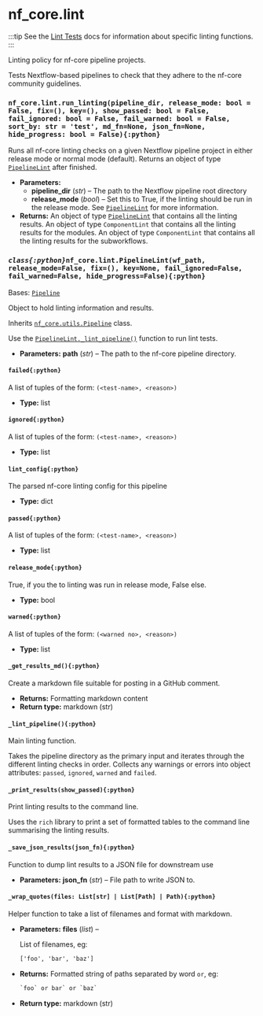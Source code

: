 # nf\_core.lint

:::tip
See the [Lint Tests](../pipeline_lint_tests/index) docs for information about specific linting functions.
:::

<a id="module-nf_core.lint"></a>

Linting policy for nf-core pipeline projects.

Tests Nextflow-based pipelines to check that they adhere to
the nf-core community guidelines.

### `nf_core.lint.run_linting(pipeline_dir, release_mode: bool = False, fix=(), key=(), show_passed: bool = False, fail_ignored: bool = False, fail_warned: bool = False, sort_by: str = 'test', md_fn=None, json_fn=None, hide_progress: bool = False){:python}`

Runs all nf-core linting checks on a given Nextflow pipeline project
in either release mode or normal mode (default). Returns an object
of type [`PipelineLint`](#nf_core.lint.PipelineLint) after finished.

* **Parameters:**
  * **pipeline\_dir** (*str*) – The path to the Nextflow pipeline root directory
  * **release\_mode** (*bool*) – Set this to True, if the linting should be run in the release mode.
    See [`PipelineLint`](#nf_core.lint.PipelineLint) for more information.
* **Returns:**
  An object of type [`PipelineLint`](#nf_core.lint.PipelineLint) that contains all the linting results.
  An object of type `ComponentLint` that contains all the linting results for the modules.
  An object of type `ComponentLint` that contains all the linting results for the subworkflows.

### *`class{:python}`*`nf_core.lint.PipelineLint(wf_path, release_mode=False, fix=(), key=None, fail_ignored=False, fail_warned=False, hide_progress=False){:python}`

Bases: [`Pipeline`](utils#nf_core.utils.Pipeline)

Object to hold linting information and results.

Inherits [`nf_core.utils.Pipeline`](utils#nf_core.utils.Pipeline) class.

Use the [`PipelineLint._lint_pipeline()`](#nf_core.lint.PipelineLint._lint_pipeline) function to run lint tests.

* **Parameters:**
  **path** (*str*) – The path to the nf-core pipeline directory.

#### `failed{:python}`

A list of tuples of the form: `(<test-name>, <reason>)`

* **Type:**
  list

#### `ignored{:python}`

A list of tuples of the form: `(<test-name>, <reason>)`

* **Type:**
  list

#### `lint_config{:python}`

The parsed nf-core linting config for this pipeline

* **Type:**
  dict

#### `passed{:python}`

A list of tuples of the form: `(<test-name>, <reason>)`

* **Type:**
  list

#### `release_mode{:python}`

True, if you the to linting was run in release mode, False else.

* **Type:**
  bool

#### `warned{:python}`

A list of tuples of the form: `(<warned no>, <reason>)`

* **Type:**
  list

#### `_get_results_md(){:python}`

Create a markdown file suitable for posting in a GitHub comment.

* **Returns:**
  Formatting markdown content
* **Return type:**
  markdown (str)

#### `_lint_pipeline(){:python}`

Main linting function.

Takes the pipeline directory as the primary input and iterates through
the different linting checks in order. Collects any warnings or errors
into object attributes: `passed`, `ignored`, `warned` and `failed`.

#### `_print_results(show_passed){:python}`

Print linting results to the command line.

Uses the `rich` library to print a set of formatted tables to the command line
summarising the linting results.

#### `_save_json_results(json_fn){:python}`

Function to dump lint results to a JSON file for downstream use

* **Parameters:**
  **json\_fn** (*str*) – File path to write JSON to.

#### `_wrap_quotes(files: List[str] | List[Path] | Path){:python}`

Helper function to take a list of filenames and format with markdown.

* **Parameters:**
  **files** (*list*) –

  List of filenames, eg:

  ```default
  ['foo', 'bar', 'baz']
  ```
* **Returns:**
  Formatted string of paths separated by word `or`, eg:
  ```default
  `foo` or bar` or `baz`
  ```
* **Return type:**
  markdown (str)
